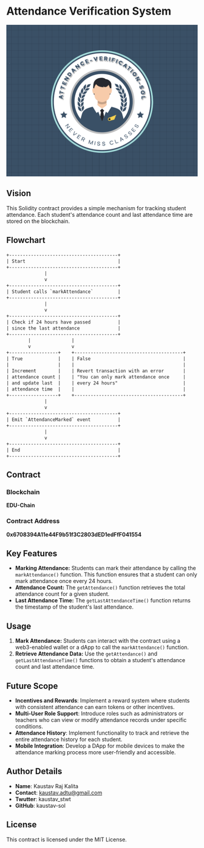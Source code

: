 # Attendance Verification System
![Project Logo](logo.png)

## Vision

This Solidity contract provides a simple mechanism for tracking student attendance. Each student's attendance count and last attendance time are stored on the blockchain.

## Flowchart

```plaintext
+----------------------------------------+
| Start                                  |
+----------------------------------------+
              |
              v
+----------------------------------------+
| Student calls `markAttendance`         |
+----------------------------------------+
              |
              v
+----------------------------------------+
| Check if 24 hours have passed          |
| since the last attendance              |
+----------------------------------------+
        |               |
        v               v
+------------------+    +----------------------------------------+
| True             |    | False                                  |
|                  |    |                                        |
| Increment        |    | Revert transaction with an error       |
| attendance count |    | "You can only mark attendance once     |
| and update last  |    | every 24 hours"                        |
| attendance time  |    |                                        |
+------------------+    +----------------------------------------+
              |
              v
+----------------------------------------+
| Emit `AttendanceMarked` event          |
+----------------------------------------+
              |
              v
+----------------------------------------+
| End                                    |
+----------------------------------------+
```

## Contract

### Blockchain
**EDU-Chain**

### Contract Address
**0x6708394A11e44F9b51f3C2803dED1edFfF041554**

## Key Features

- **Marking Attendance:** Students can mark their attendance by calling the `markAttendance()` function. This function ensures that a student can only mark attendance once every 24 hours.
- **Attendance Count:** The `getAttendance()` function retrieves the total attendance count for a given student.
- **Last Attendance Time:** The `getLastAttendanceTime()` function returns the timestamp of the student's last attendance.

## Usage

1. **Mark Attendance:** Students can interact with the contract using a web3-enabled wallet or a dApp to call the `markAttendance()` function.
2. **Retrieve Attendance Data:** Use the `getAttendance()` and `getLastAttendanceTime()` functions to obtain a student's attendance count and last attendance time.

## Future Scope
- **Incentives and Rewards**: Implement a reward system where students with consistent attendance can earn tokens or other incentives.
- **Multi-User Role Support**: Introduce roles such as administrators or teachers who can view or modify attendance records under specific conditions.
- **Attendance History**: Implement functionality to track and retrieve the entire attendance history for each student.
- **Mobile Integration**: Develop a DApp for mobile devices to make the attendance marking process more user-friendly and accessible.

## Author Details
- **Name**: Kaustav Raj Kalita
- **Contact**: kaustav.adtu@gmail.com
- **Twutter**: kaustav_stwt
- **GitHub**: kaustav-sol

## License

This contract is licensed under the MIT License.
